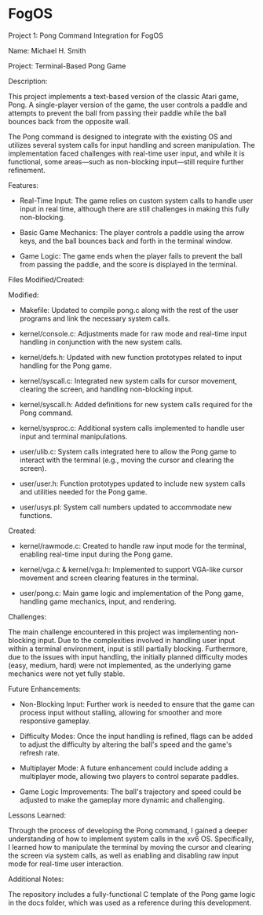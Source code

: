 # FogOS

Project 1: Pong Command Integration for FogOS

Name: Michael H. Smith

Project: Terminal-Based Pong Game

Description:

This project implements a text-based version of the classic Atari game, Pong. 
A single-player version of the game, the user controls a paddle and attempts 
to prevent the ball from passing their paddle while the ball bounces back 
from the opposite wall.

The Pong command is designed to integrate with the existing OS and utilizes 
several system calls for input handling and screen manipulation. The 
implementation faced challenges with real-time user input, and while it is 
functional, some areas—such as non-blocking input—still require further 
refinement.

Features:

* Real-Time Input: The game relies on custom system calls to handle user input 
  in real time, although there are still challenges in making this fully 
  non-blocking.

* Basic Game Mechanics: The player controls a paddle using the arrow keys, and 
  the ball bounces back and forth in the terminal window.

* Game Logic: The game ends when the player fails to prevent the ball from 
  passing the paddle, and the score is displayed in the terminal.

Files Modified/Created:

Modified:

* Makefile: Updated to compile pong.c along with the rest of the user programs 
  and link the necessary system calls.

* kernel/console.c: Adjustments made for raw mode and real-time input handling 
  in conjunction with the new system calls.

* kernel/defs.h: Updated with new function prototypes related to input handling 
  for the Pong game.

* kernel/syscall.c: Integrated new system calls for cursor movement, clearing 
  the screen, and handling non-blocking input.

* kernel/syscall.h: Added definitions for new system calls required for the 
  Pong command.

* kernel/sysproc.c: Additional system calls implemented to handle user input 
  and terminal manipulations.

* user/ulib.c: System calls integrated here to allow the Pong game to interact 
  with the terminal (e.g., moving the cursor and clearing the screen).

* user/user.h: Function prototypes updated to include new system calls and 
  utilities needed for the Pong game.

* user/usys.pl: System call numbers updated to accommodate new functions.

Created:

* kernel/rawmode.c: Created to handle raw input mode for the terminal, enabling 
  real-time input during the Pong game.

* kernel/vga.c & kernel/vga.h: Implemented to support VGA-like cursor movement 
  and screen clearing features in the terminal.

* user/pong.c: Main game logic and implementation of the Pong game, handling 
  game mechanics, input, and rendering.

Challenges:

The main challenge encountered in this project was implementing non-blocking 
input. Due to the complexities involved in handling user input within a 
terminal environment, input is still partially blocking. Furthermore, due to 
the issues with input handling, the initially planned difficulty modes (easy, 
medium, hard) were not implemented, as the underlying game mechanics were not 
yet fully stable.

Future Enhancements:

* Non-Blocking Input: Further work is needed to ensure that the game can 
  process input without stalling, allowing for smoother and more responsive 
  gameplay.

* Difficulty Modes: Once the input handling is refined, flags can be added to 
  adjust the difficulty by altering the ball's speed and the game's refresh 
  rate.

* Multiplayer Mode: A future enhancement could include adding a multiplayer 
  mode, allowing two players to control separate paddles.

* Game Logic Improvements: The ball's trajectory and speed could be adjusted 
  to make the gameplay more dynamic and challenging.

Lessons Learned:

Through the process of developing the Pong command, I gained a deeper 
understanding of how to implement system calls in the xv6 OS. Specifically, I 
learned how to manipulate the terminal by moving the cursor and clearing the 
screen via system calls, as well as enabling and disabling raw input mode for 
real-time user interaction.

Additional Notes:

The repository includes a fully-functional C template of the Pong game logic 
in the docs folder, which was used as a reference during this development.
